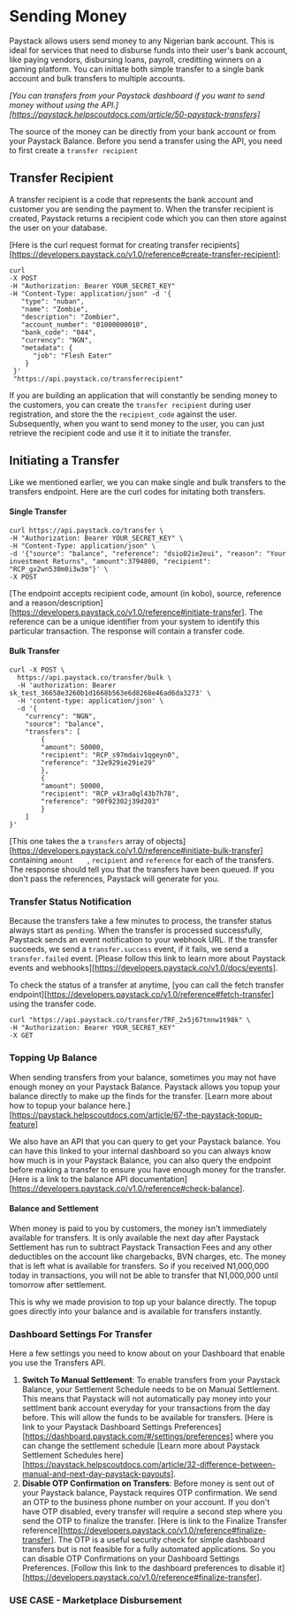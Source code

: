 # Sending Money

Paystack allows users send money to any Nigerian bank account. This is ideal for services that need to disburse funds into their user's bank account, like paying vendors, disbursing loans, payroll, creditting winners on a gaming platform. You can initiate both simple transfer to a single bank account and bulk transfers to multiple accounts.

*[You can transfers from your Paystack dashboard if you want to send money without using the API.][https://paystack.helpscoutdocs.com/article/50-paystack-transfers]* 

The source of the money can be directly from your bank account or from your Paystack Balance. Before you send a transfer using the API, you need to first create a `transfer recipient`

## Transfer Recipient

A transfer recipient is a code that represents the bank account and customer you are sending the payment to. When the transfer recipient is created, Paystack returns a recipient code which you can then store against the user on your database.

[Here is the curl request format for creating transfer recipients][https://developers.paystack.co/v1.0/reference#create-transfer-recipient]:

```
curl 
-X POST 
-H "Authorization: Bearer YOUR_SECRET_KEY" 
-H "Content-Type: application/json" -d '{ 
   "type": "nuban",
   "name": "Zombie",
   "description": "Zombier",
   "account_number": "01000000010",
   "bank_code": "044",
   "currency": "NGN",
   "metadata": {
      "job": "Flesh Eater"
    }
 }' 
 "https://api.paystack.co/transferrecipient"
```

If you are building an application that will constantly be sending money to the customers, you can create the `transfer recipient` during user registration, and store the the `recipient_code` against the user. Subsequently, when you want to send money to the user, you can just retrieve the recipient code and use it it to initiate the transfer.

## Initiating a Transfer

Like we mentioned earlier, we you can make single and  bulk transfers to the transfers endpoint. Here are the curl codes for initating both transfers.

#### Single Transfer

```
curl https://api.paystack.co/transfer \
-H "Authorization: Bearer YOUR_SECRET_KEY" \
-H "Content-Type: application/json" \
-d '{"source": "balance", "reference": "dsio02ie2eui", "reason": "Your investment Returns", "amount":3794800, "recipient": "RCP_gx2wn530m0i3w3m"}' \
-X POST
```

[The endpoint accepts recipient code, amount (in kobo), source, reference and a reason/description][https://developers.paystack.co/v1.0/reference#initiate-transfer]. The reference can be a unique identifier from your system to identify this particular transaction. The response will contain a transfer code.

#### Bulk Transfer

```
curl -X POST \
  https://api.paystack.co/transfer/bulk \
  -H 'authorization: Bearer sk_test_36658e3260b1d1668b563e6d8268e46ad6da3273' \
  -H 'content-type: application/json' \
  -d '{
	"currency": "NGN",
	"source": "balance",
	"transfers": [
		{
		"amount": 50000,
		"recipient": "RCP_s97mdaiv1qgeyn0",
		"reference": "32e929ie29ie29"
		},
		{
		"amount": 50000,
		"recipient": "RCP_v43ra0ql43b7h78",
		"reference": "90f92302j39d203"
		}
	]
}'
```

[This one takes the a `transfers` array of objects][https://developers.paystack.co/v1.0/reference#initiate-bulk-transfer] containing `amount   ` ,  `recipient` and `reference` for each of the transfers. The response should tell you that the transfers have been queued. If you don't pass the references, Paystack will generate for you. 

### Transfer Status Notification

Because the transfers take a few minutes to process, the transfer status always start as `pending`. When the transfer is processed successfully, Paystack sends an event notification to your webhook URL. If the transfer succeeds, we send a `transfer.success` event, if it fails, we send a `transfer.failed` event. [Please follow this link to learn more about Paystack events and webhooks][https://developers.paystack.co/v1.0/docs/events].  

To check the status of a transfer at anytime, [you can call the fetch transfer endpoint][https://developers.paystack.co/v1.0/reference#fetch-transfer] using the transfer code.

```
curl "https://api.paystack.co/transfer/TRF_2x5j67tnnw1t98k" \
-H "Authorization: Bearer YOUR_SECRET_KEY" 
-X GET
```

### Topping Up Balance

When sending transfers from your balance, sometimes you may not have enough money on your Paystack Balance. Paystack allows you topup your balance directly to make up the finds for the transfer. [Learn more about how to topup your balance here.][https://paystack.helpscoutdocs.com/article/67-the-paystack-topup-feature]

We also have an API that you can query to get your Paystack balance. You can have this linked to your internal dashboard so you can always know how much is in your Paystack Balance, you can also query the endpoint before making a transfer to ensure you have enough money for the transfer. [Here is a link to the balance API documentation][https://developers.paystack.co/v1.0/reference#check-balance].

#### Balance and Settlement

When money is paid to you by customers, the money isn't immediately available for transfers. It is only available the next day after Paystack Settlement has run to subtract Paystack Transaction Fees and any other deductibles on the account like chargebacks, BVN charges, etc. The money that is left what is available for transfers. So if you received N1,000,000 today in transactions, you will not be able to transfer that N1,000,000 until tomorrow after settlement.

This is why we made provision to top up your balance directly. The topup goes directly into your balance and is available for transfers instantly.

### Dashboard Settings For Transfer

Here a few settings you need to know about on your Dashboard that enable you use the Transfers API. 

1. **Switch To Manual Settlement**: To enable transfers from your Paystack Balance, your Settlement Schedule needs to be on Manual Settlement. This means that Paystack will not automatically pay money into your settlment bank account everyday for your transactions from the day before. This will allow the funds to be available for transfers. [Here is link to your Paystack Dashboard Settings Preferences][https://dashboard.paystack.com/#/settings/preferences] where you can change the settlement schedule [Learn more about Paystack Settlement Schedules here][https://paystack.helpscoutdocs.com/article/32-difference-between-manual-and-next-day-paystack-payouts].
2. **Disable OTP Confirmation on Transfers**: Before money is sent out of your Paystack balance, Paystack requires OTP confirmation. We send an OTP to the business phone number on your account. If you don't have OTP disabled, every transfer will require a second step where you send the OTP to finalize the transfer. [Here is link to the Finalize Transfer reference][https://developers.paystack.co/v1.0/reference#finalize-transfer]. The OTP is a useful security check for simple dashboard transfers but is not feasible for a fully automated applications. So you can disable OTP Confirmations on your Dashboard Settings Preferences. [Follow this link to the dashboard preferences to disable it][https://developers.paystack.co/v1.0/reference#finalize-transfer].

### USE CASE - Marketplace Disbursement 